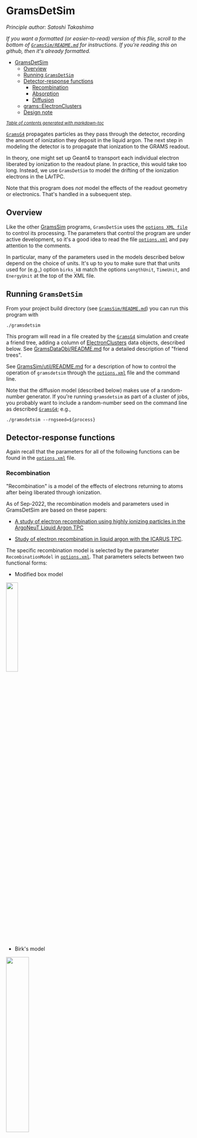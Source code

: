 # GramsDetSim
*Principle author: Satoshi Takashima*

_If you want a formatted (or easier-to-read) version of this file, scroll to the bottom of [`GramsSim/README.md`](../README.md) for instructions. If you're reading this on github, then it's already formatted._

- [GramsDetSim](#gramsdetsim)
  * [Overview](#overview)
  * [Running `GramsDetSim`](#running--gramsdetsim-)
  * [Detector-response functions](#detector-response-functions)
    + [Recombination](#recombination)
    + [Absorption](#absorption)
    + [Diffusion](#diffusion)
  * [grams::ElectronClusters](#grams--electronclusters)
  * [Design note](#design-note)

<small><i><a href='http://ecotrust-canada.github.io/markdown-toc/'>Table of contents generated with markdown-toc</a></i></small>

[`GramsG4`](../GramsG4) propagates particles as they pass through the
detector, recording the amount of ionization they deposit in the
liquid argon. The next step in modeling the detector is to propagate
that ionization to the GRAMS readout.

In theory, one might set up Geant4 to transport each individual
electron liberated by ionization to the readout plane. In practice,
this would take too long. Instead, we use `GramsDetSim` to model the
drifting of the ionization electrons in the LArTPC.

Note that this program does _not_ model the effects of the readout geometry or electronics. That's handled in a subsequent step. 

## Overview

Like the other [GramsSim](../) programs, `GramsDetSim` uses the
[`options XML file`](../util/README.md) to control its processing. The
parameters that control the program are under active development, so
it's a good idea to read the file [`options.xml`](../options.xml) and
pay attention to the comments.

In particular, many of the parameters used in the models described
below depend on the choice of units. It's up to you to make sure that
that units used for (e.g.,) option `birks_kB` match the options
`LengthUnit`, `TimeUnit`, and `EnergyUnit` at the top of the XML file.

## Running `GramsDetSim`

From your project build directory (see
[`GramsSim/README.md`](../README.md)) you can run this program with

```
./gramsdetsim
```

This program will read in a file created by the [`GramsG4`](../GramsG4)
simulation and create a friend tree, adding a column of 
[ElectronClusters](../GramsDataObj/include/ElectronCluster.h) data objects, described below. See 
[GramsDataObj/README.md](../GramsDataObj/README.md) for a detailed description of "friend trees".

See [GramsSim/util/README.md](../util/README.md) for a description of how to control the
operation of `gramsdetsim` through the [`options.xml`](../options.xml) file and the
command line.

Note that the diffusion model (described below) makes use of a random-number generator.
If you're running `gramsdetsim` as part of a cluster of jobs, you probably want
to include a random-number seed on the command line as described [`GramsG4`](../GramsG4); e.g.,

    ./gramsdetsim --rngseed=${process}

## Detector-response functions

Again recall that the parameters for all of the following functions can be found in the [`options.xml`](../options.xml) file. 

### Recombination

"Recombination" is a model of the effects of electrons returning to
atoms after being liberated through ionization.

As of Sep-2022, the recombination models and parameters used in GramsDetSim are based
on these papers:

- [A study of electron recombination using highly ionizing
particles in the ArgoNeuT Liquid Argon TPC][10]

- [Study of electron recombination in liquid argon with the ICARUS TPC][11]. 

[10]: https://arxiv.org/abs/1306.1712
[11]: https://www.sciencedirect.com/science/article/pii/S0168900204000506

The specific recombination model is selected by the parameter `RecombinationModel` in [`options.xml`](../options.xml). That parameters selects between two functional forms:

- Modified box model

<img src="images/BoxModel.png" width="25%"/>

- Birk's model

<img src="images/BirksModel.png" width="35%"/>

where:

- _&beta;'_, _&alpha;_, A<sub>B</sub>, and k<sub>B</sub> are material- and detector-based parameters that must be measured empirically;

- _&epsilon;_ is the electric field;

- _&xi;_ is the effective electric field;

- _&rho;_ is the density of the liquid argon;

- dE/dx is the ionization energy per unit length.

(Note: Here, dE/dx is the quantity computed in the program code, that is, energy per unit length. In the papers referenced above, dE/dx is the "stopping power", defined as deposited energy divided by material density per unit length. To go from one to the other, (1/_&rho;_)(dE/dx)<sub>code</sub> = (dE/dx)<sub>papers</sub>.)

See the [options XML](../options.xml) file for the values of the
individual parameters.

### Absorption

Absorption models the effects of ionized electrons being absorbed by
impurities in the liquid argon (such as oxygen and water) as the
electrons drift towards the anode of the TPC.

As of Sep-2022, the absorption model in the code is:

<img src="images/absorption.png" width="20%"/>

where

- s<sub>drift</sub> = the drift distance between the ionization hit in the TPC to the anode;

- v<sub>drift</sub> = the drift velocity;

- t<sub>elec</sub> = the electron lifetime in the liquid argon. 

v<sub>drift</sub> and t<sub>elec</sub> are detector- and material-dependent parameters, whose values are found in the `options.xml` file.

### Diffusion

Diffusion models the spread of the ionization electrons as they drift towards the anode. 

The procedure is to convert the ionization energy to a number of
electrons. The electrons are grouped into clusters, to save time. Then
each cluster is randomly shifted in both the transverse and
longitudinal directions of the drift.

The spread of the electron clusters is given by:

<img src="images/DiffusionFormulas.png" width="20%" />

where _N(a,b)_ is a normal distribution with a mean of _a_ and a width of _b_, and _D_<sub>T</sub> and _D_<sub>L</sub> are parameters supplied in the `options.xml` file. 

This is a sketch of the procedure:

| <img src="images/Diffusion.png" width="50%" /> |
| :---------------------------------------: | 
| <small><strong>Sketch by Satoshi Takashima of the operation of `GramsReadoutSim`. Note the separate values for <i>D<sub>L</sub></i> and <i>D<sub>T</sub></i>, the longitudinal and traverse diffusion respectively. </strong></small> |

## grams::ElectronClusters

As you look through the description below, consult the [GramsDataObj/include](../GramsDataObj/include) directory for the header files. These are the files that define the methods for accessing the values stored in this object. Documentation may be inaccurate; the code is actual definition. If it helps, a [std::map][130] is a container whose elements are stored in (key,value) pairs. If you're familiar with Python, they're similar to [dicts][140]. 

[130]: https://cplusplus.com/reference/map/map/
[140]: https://www.w3schools.com/python/python_dictionaries.asp


| <img src="../GramsDataObj/images/grams_ElectronClusters.png" width="50%" /> |
| :------------------------------------------------------------: | 
| <small><strong>Sketch of the grams::ElectronClusters data object.</strong></small> |

The [grams::ElectronClusters](../GramsDataObj/include/ElectronClusters.h) data object contains all of the electron-cluster information for an event. ElectronClusters is a [map][3050] containing `grams::ElectronCluster` objects. 

The value of "ClusterID" is completely arbitrary. It's assigned within GramsDetSim for purposes of "backtracking" through the GramsSim analysis chain. In particular, do not assume any kind of time ordering based on ClusterID; ClusterID==0 does not imply that it's the first or earliest electron cluster created for a hit. 

GramsDetSim groups electrons into clusters whose size is given by the `ElectronClusterSize` parameter in [`options.xml`](../options.xml). There are usually some electrons remaining, which are assigned to the last cluster for a given HitID. This means that if you examine the sequence of `grams::ElectronCluster` objects for a given HitID, the `energy` and `numElectrons` fields will be the same for all but the last one in the sequence; that cluster contains the remaining electrons after the total number of electrons is divided into groups of size `ElectronClusterSize`.

The `position` field within `grams::ElectronCluster` contains the _(x,y,t)_ values of the cluster at the readout anode, in units given by the parameters in the `<global>` section of [`options.xml`](../options.xml). The _z_-coordinate is the exception; since its value would always be 0 (the origin of the _z_-axis in the detector geometry is the anode), instead `position.Z()` contains the _z_-position of the cluster when it was first generated.


## Design note

It's reasonable to ask why the functions of GramsDetSim,
GramsReadoutSim, and GramsElecSim are in three separate programs.

Functionally, each of these programs relates to a different aspect of
an experiment's simulation:

   - GramsDetSim relates to the physics of charge transport in the detector.

   - GramsReadoutSim relates to the geometry of the readout anode.

   - GramsElecSim relates to the design of the data-acquisition electronics.

Experience has taught us that for the purpose of planning, testing,
studies, and maintenance, it's best to have these functions in
separate programs, rather than one large program.
